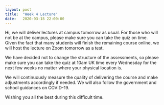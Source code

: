```yaml
---
layout: post
title:  "Week 4 Lecture"
date:   2020-03-18 22:00:00
---
```


Hi, we will deliver lectures at campus tomorrow as usual. For those who will not be at the campus, please make sure you can take the quiz on time. Given the fact that many students will finish the remaining course online, we will host the lecture on Zoom tomorrow as a test.

We have decided not to change the structure of the assessments, so please make sure you can take the quiz at 10am UK time every Wednesday for the next few weeks no matter where your physical location is.

We will continuously measure the quality of delivering the course and make adjustments accordingly if needed. We will also follow the government and school guidances on COVID-19.

Wishing you all the best during this difficult time.
